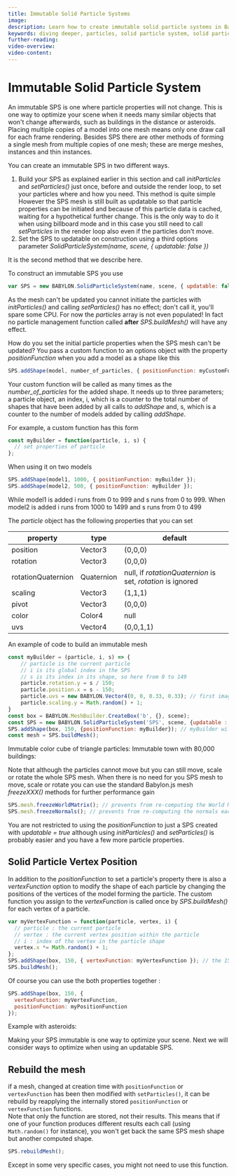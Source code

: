 ```yaml
---
title: Immutable Solid Particle Systems
image: 
description: Learn how to create immutable solid particle systems in Babylon.js.
keywords: diving deeper, particles, solid particle system, solid particles, immutable
further-reading:
video-overview:
video-content:
---
```


# Immutable Solid Particle System
An immutable SPS is one where particle properties will not change. This is one way to optimize your scene when it needs many similar objects that won't change afterwards, such as buildings in the distance or asteroids. Placing multiple copies of a model into one mesh means only one draw call for each frame rendering. Besides SPS there are other methods of forming a single mesh from multiple copies of one mesh; these are merge meshes, instances and thin instances.

You can create an immutable SPS in two different ways.

1. Build your SPS as explained earlier in this section and call  *initParticles* and *setParticles()* just once, before and outside the render loop, to set your particles where and how you need. This method is quite simple However the SPS mesh is still built as updatable so that particle properties can be initiated and because of this particle data is cached, waiting for a hypothetical further change. This is the only way to do it when using billboard mode and in this case you still need to call *setParticles* in the render loop also even if the particles don't move.
2. Set the SPS to updatable on construction using a third options parameter *SolidParticleSystem(name, scene, { updatable: false })* 

It is the second method that we describe here.

To construct an immutable SPS you use
```javascript
var SPS = new BABYLON.SolidParticleSystem(name, scene, { updatable: false });
```

As the mesh can't be updated you cannot initiate the particles with *initParticles()* and calling *setParticles()* has no effect; don't call it, you'll spare some CPU. For now the *particles* array is not even populated!  In fact no particle management function called **after** *SPS.buildMesh()* will have any effect.  

How do you set the initial particle properties when the SPS mesh can't be updated? You pass a custom function to an options object with the property *positionFunction* when you add a model as a shape like this

```javascript
SPS.addShape(model, number_of_particles, { positionFunction: myCustomFunction });
```

Your custom function will be called as many times as the *number_of_particles* for the added shape. It needs up to three parameters;  a particle object, an index, i, which is a counter to the total number of shapes that have been added by all calls to *addShape* and, s, which is a counter to the number of models added by calling *addShape*.

For example, a custom function has this form

```javascript
const myBuilder = function(particle, i, s) {
  // set properties of particle
};
```

When using it on two models

```javascript
SPS.addShape(model1, 1000, { positionFunction: myBuilder });
SPS.addShape(model2, 500, { positionFunction: myBuilder });
```

While model1 is added i runs from 0 to 999 and s runs from 0 to 999.
When model2 is added i runs from 1000 to 1499 and s runs from 0 to 499

The _particle_ object has the following properties that you can set

| property           | type       | default                                                     |
| ------------------ | ---------- | ----------------------------------------------------------- |
| position           | Vector3    | (0,0,0)                                                     |
| rotation           | Vector3    | (0,0,0)                                                     |
| rotationQuaternion | Quaternion | null, if _rotationQuaternion_ is set, _rotation_ is ignored |
| scaling            | Vector3    | (1,1,1)                                                     |
| pivot              | Vector3    | (0,0,0)                                                     |
| color              | Color4     | null                                                        |
| uvs                | Vector4    | (0,0,1,1)                                                   |

An example of code to build an immutable mesh
```javascript
const myBuilder = (particle, i, s) => {
    // particle is the current particle
    // i is its global index in the SPS
    // s is its index in its shape, so here from 0 to 149
    particle.rotation.y = s / 150;
    particle.position.x = s - 150;
    particle.uvs = new BABYLON.Vector4(0, 0, 0.33, 0.33); // first image from an atlas
    particle.scaling.y = Math.random() + 1;
}
const box = BABYLON.MeshBuilder.CreateBox('b', {}, scene);
const SPS = new BABYLON.SolidParticleSystem('SPS', scene, {updatable : false});
SPS.addShape(box, 150, {positionFunction: myBuilder}); // myBuilder will be called for each of the 150 boxes
const mesh = SPS.buildMesh();
```

Immutable color cube of triangle particles: <Playground id="#2FPT1A#5" title="Immutable Color Cube of Triangle Particles" description="Simple example of immutable color cube of triangle particles."/>
Immutable town with 80,000 buildings: <Playground id="#2FPT1A#36" title="Immutable Town With 80,000 Buildings" description="Simple example of an immutable town with 80,000 buildings"/>

Note that although the particles cannot move but you can still move, scale or rotate the whole SPS mesh. When there is no need for you SPS mesh to move, scale or rotate you can use the standard Babylon.js mesh _freezeXXX()_ methods for further performance gain

```javascript
SPS.mesh.freezeWorldMatrix(); // prevents from re-computing the World Matrix each frame
SPS.mesh.freezeNormals(); // prevents from re-computing the normals each frame
```

You are not restricted to using the *positionFunction* to just a SPS created with *updatable = true* although using *initParticles()* and *setParticles()* is probably easier and you have a few more particle properties.

## Solid Particle Vertex Position
In addition to the *positionFunction* to set a particle's property there is also a *vertexFunction* option to modify the shape of each particle by changing the positions of the vertices of the model forming the particle. The custom function you assign to the *vertexFunction* is called once by *SPS.buildMesh()* for each vertex of a particle.

```javascript
var myVertexFunction = function(particle, vertex, i) {
  // particle : the current particle
  // vertex : the current vertex position within the particle
  // i : index of the vertex in the particle shape
  vertex.x *= Math.random() + 1;
};
SPS.addShape(box, 150, { vertexFunction: myVertexFunction }); // the 150 boxes will have their vertices moved randomly
SPS.buildMesh();
```

Of course you can use the both properties together :

```javascript
SPS.addShape(box, 150, {
  vertexFunction: myVertexFunction,
  positionFunction: myPositionFunction
});
```

Example with asteroids: <Playground id="#2FPT1A#2" title="Solid Particle Vertex Position Example" description="Simple example of updating solid particle vertex positions"/>

Making your SPS immutable is one way to optimize your scene. Next we will consider ways to optimize when using an updatable SPS.

## Rebuild the mesh

if a mesh, changed at creation time with `positionFunction` or `vertexFunction` has been then modified with `setParticles()`, it can be rebuild by reapplying the internally stored `positionFunction` or `vertexFunction` functions.  
Note that only the function are stored, not their results. This means that if one of your function produces different results each call (using `Math.random()` for instance), you won't get back the same SPS mesh shape but another computed shape.

```javascript
SPS.rebuildMesh();
```

Except in some very specific cases, you might not need to use this function.